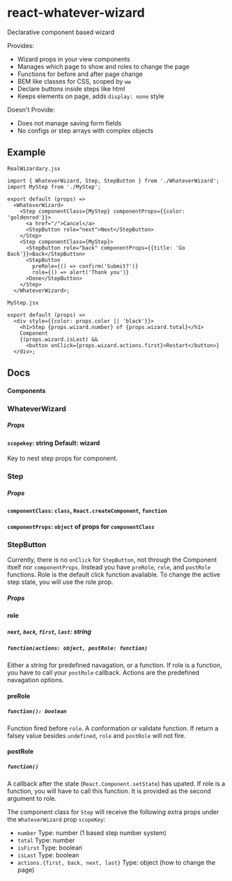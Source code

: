 # react-whatever-wizard
Declarative component based wizard

Provides:
- Wizard props in your view components
- Manages which page to show and roles to change the page
- Functions for before and after page change
- BEM like classes for CSS, scoped by `ww`
- Declare buttons inside steps like html
- Keeps elements on page, adds `display: none` style

Doesn't Provide:
- Does not manage saving form fields
- No configs or step arrays with complex objects

## Example
`RealWizardary.jsx`
```
import { WhateverWizard, Step, StepButton } from './WhateverWizard';
import MyStep from './MyStep';

export default (props) =>
  <WhateverWizard>
    <Step componentClass={MyStep} componentProps={{color: 'goldenrod'}}>
      <a href="/">Cancel</a>
      <StepButton role="next">Next</StepButton>
    </Step>
    <Step componentClass={MyStep}>
      <StepButton role="back" componentProps={{title: 'Go Back'}}>Back</StepButton>
      <StepButton
        preRole={() => confirm('Submit?')}
        role={() => alert('Thank you')}
      >Done</StepButton>
    </Step>
  </WhateverWizard>;
```

`MyStep.jsx`
```
export default (props) =>
  <div style={{color: props.color || 'black'}}>
    <h1>Step {props.wizard.number} of {props.wizard.total}</h1>
    Component
    {(props.wizard.isLast) &&
      <button onClick={props.wizard.actions.first}>Restart</button>}
  </div>;
```


## Docs

#### Components
### WhateverWizard
##### Props
#### `scopekey`: string Default: wizard
Key to nest step props for component.

### Step
##### Props
#### `componentClass`: `class`, `React.createComponent`, `function`
#### `componentProps`: `object` of props for `componentClass`

### StepButton
Currently, there is no `onClick` for `StepButton`, not through the Component itself nor `componentProps`.
Instead you have `preRole`, `role`, and `postRole` functions.
Role is the default click function available.
To change the active step state, you will use the role prop.

##### Props
#### role
##### `next`, `back`, `first`, `last`: string
##### `function(actions: object, postRole: function)`
Either a string for predefined navagation, or a function.
If role is a function, you have to call your `postRole` callback. Actions are the predefined navagation options.

#### preRole
##### `function(): boolean`
Function fired before `role`. A conformation or validate function.
If return a falsey value besides `undefined`, `role` and `postRole` will not fire.

#### postRole
##### `function()`
A callback after the state (`React.Component.setState`) has upated.
If role is a function, you will have to call this function.
It is provided as the second argument to role.



The component class for `Step` will receive the following extra props under the `WhateverWizard` prop `scopeKey`:
- `number` Type: number (1 based step number system)
- `total` Type: number
- `isFirst` Type: boolean
- `isLast` Type: boolean
- `actions.{first, back, next, last}` Type: object (how to change the page)
